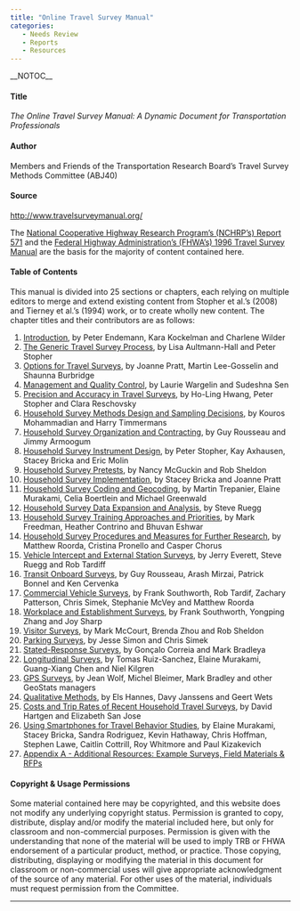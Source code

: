 ```yaml
---
title: "Online Travel Survey Manual"
categories:
   - Needs Review
   - Reports
   - Resources
---
```


\_\_NOTOC\_\_

#### Title

*The Online Travel Survey Manual: A Dynamic Document for Transportation Professionals*

#### Author

Members and Friends of the Transportation Research Board’s Travel Survey Methods Committee (ABJ40)

#### Source

<http://www.travelsurveymanual.org/>

The [National Cooperative Highway Research Program’s (NCHRP’s) Report 571](National_Cooperative_Highway_Research_Program’s_(NCHRP’s)_Report_571) and the [Federal Highway Administration’s (FHWA’s) 1996 Travel Survey Manual](Federal_Highway_Administration’s_(FHWA’s)_1996_Travel_Survey_Manual) are the basis for the majority of content contained here.

#### Table of Contents

This manual is divided into 25 sections or chapters, each relying on multiple editors to merge and extend existing content from Stopher et al.’s (2008) and Tierney et al.’s (1994) work, or to create wholly new content. The chapter titles and their contributors are as follows:

1.  [Introduction](http://www.travelsurveymanual.org/Chapter-1-1.html), by Peter Endemann, Kara Kockelman and Charlene Wilder
2.  [The Generic Travel Survey Process](http://www.travelsurveymanual.org/Chapter-2-1.html), by Lisa Aultmann-Hall and Peter Stopher
3.  [Options for Travel Surveys](http://www.travelsurveymanual.org/Chapter-3-1.html), by Joanne Pratt, Martin Lee-Gosselin and Shaunna Burbridge
4.  [Management and Quality Control](http://www.travelsurveymanual.org/Chapter-4-1.html), by Laurie Wargelin and Sudeshna Sen
5.  [Precision and Accuracy in Travel Surveys](http://www.travelsurveymanual.org/Chapter-5-1.html), by Ho-Ling Hwang, Peter Stopher and Clara Reschovsky
6.  [Household Survey Methods Design and Sampling Decisions](http://www.travelsurveymanual.org/Chapter-6-1.html), by Kouros Mohammadian and Harry Timmermans
7.  [Household Survey Organization and Contracting](http://www.travelsurveymanual.org/Chapter-7-1.html), by Guy Rousseau and Jimmy Armoogum
8.  [Household Survey Instrument Design](http://www.travelsurveymanual.org/Chapter-8-(new).html), by Peter Stopher, Kay Axhausen, Stacey Bricka and Eric Molin
9.  [Household Survey Pretests](http://www.travelsurveymanual.org/Chapter-9-1.html), by Nancy McGuckin and Rob Sheldon
10. [Household Survey Implementation](http://www.travelsurveymanual.org/Chapter-10-1.html), by Stacey Bricka and Joanne Pratt
11. [Household Survey Coding and Geocoding](http://www.travelsurveymanual.org/Chapter-11-1.html), by Martin Trepanier, Elaine Murakami, Celia Boertlein and Michael Greenwald
12. [Household Survey Data Expansion and Analysis](http://www.travelsurveymanual.org/Chapter-12-1.html), by Steve Ruegg
13. [Household Survey Training Approaches and Priorities](http://www.travelsurveymanual.org/Chapter-13-1.html), by Mark Freedman, Heather Contrino and Bhuvan Eshwar
14. [Household Survey Procedures and Measures for Further Research](http://www.travelsurveymanual.org/Chapter-14-1.html), by Matthew Roorda, Cristina Pronello and Casper Chorus
15. [Vehicle Intercept and External Station Surveys](http://www.travelsurveymanual.org/Chapter-15-2.html), by Jerry Everett, Steve Ruegg and Rob Tardiff
16. [Transit Onboard Surveys](http://www.travelsurveymanual.org/Chapter-16.html), by Guy Rousseau, Arash Mirzai, Patrick Bonnel and Ken Cervenka
17. [Commercial Vehicle Surveys](http://www.travelsurveymanual.org/Chapter-17.html), by Frank Southworth, Rob Tardif, Zachary Patterson, Chris Simek, Stephanie McVey and Matthew Roorda
18. [Workplace and Establishment Surveys](http://www.travelsurveymanual.org/Chapter-18.html), by Frank Southworth, Yongping Zhang and Joy Sharp
19. [Visitor Surveys](http://www.travelsurveymanual.org/Chapter-19.html), by Mark McCourt, Brenda Zhou and Rob Sheldon
20. [Parking Surveys](http://www.travelsurveymanual.org/Chapter-20.html), by Jesse Simon and Chris Simek
21. [Stated-Response Surveys](http://www.travelsurveymanual.org/Chapter-21.html), by Gonçalo Correia and Mark Bradleya
22. [Longitudinal Surveys](http://www.travelsurveymanual.org/Chapter-22.html), by Tomas Ruiz-Sanchez, Elaine Murakami, Guang-Xiang Chen and Niel Kilgren
23. [GPS Surveys](http://www.travelsurveymanual.org/Chapter-23.html), by Jean Wolf, Michel Bleimer, Mark Bradley and other GeoStats managers
24. [Qualitative Methods](http://www.travelsurveymanual.org/Chapter-24.html), by Els Hannes, Davy Janssens and Geert Wets
25. [Costs and Trip Rates of Recent Household Travel Surveys](http://www.travelsurveymanual.org/Chapter-25-1.html), by David Hartgen and Elizabeth San Jose
26. [Using Smartphones for Travel Behavior Studies](http://www.travelsurveymanual.org/Chapter-26-3.html), by Elaine Murakami, Stacey Bricka, Sandra Rodriguez, Kevin Hathaway, Chris Hoffman, Stephen Lawe, Caitlin Cottrill, Roy Whitmore and Paul Kizakevich
27. [Appendix A - Additional Resources: Example Surveys, Field Materials & RFPs](http://www.travelsurveymanual.org/Chapter-26-2.html)

#### Copyright & Usage Permissions

Some material contained here may be copyrighted, and this website does not modify any underlying copyright status. Permission is granted to copy, distribute, display and/or modify the material included here, but only for classroom and non-commercial purposes. Permission is given with the understanding that none of the material will be used to imply TRB or FHWA endorsement of a particular product, method, or practice. Those copying, distributing, displaying or modifying the material in this document for classroom or non-commercial uses will give appropriate acknowledgment of the source of any material. For other uses of the material, individuals must request permission from the Committee.

------------------------------------------------------------------------

<comments />

